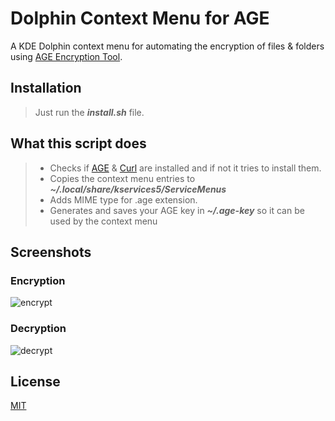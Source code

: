 # Dolphin Context Menu for AGE

A KDE Dolphin context menu for automating the encryption of files & folders using [AGE Encryption Tool](https://github.com/FiloSottile/age).

## Installation

> Just run the ***install.sh*** file.

## What this script does

> * Checks if [AGE](https://github.com/FiloSottile/age) & [Curl](https://github.com/curl/curl) are installed and if not it tries to install them.
> * Copies the context menu entries to ***~/.local/share/kservices5/ServiceMenus***
> * Adds MIME type for .age extension.
> * Generates and saves your AGE key in ***~/.age-key*** so it can be used by the context menu

## Screenshots

### Encryption
![encrypt](https://github.com/maevius669/dolphin-age/assets/16948665/37b6bf44-3383-48af-9c85-db2bc169894c)
### Decryption
![decrypt](https://github.com/maevius669/dolphin-age/assets/16948665/40a9da8a-b6a7-4c74-98e2-0b605753a5f1)

## License

[MIT](https://choosealicense.com/licenses/mit/)
